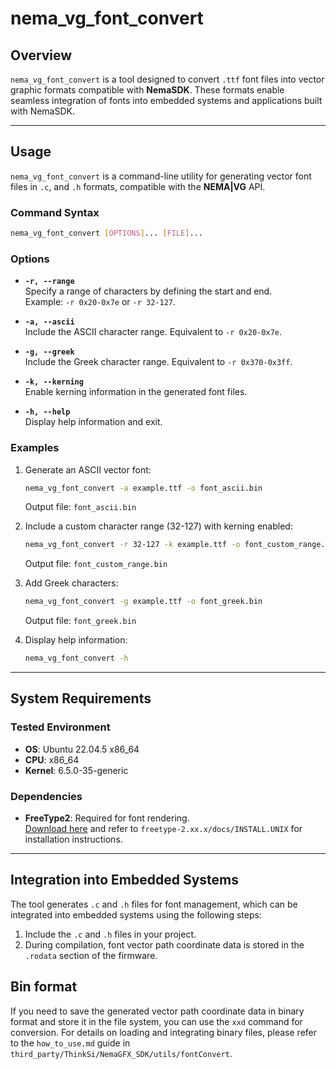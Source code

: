 
# nema_vg_font_convert

## Overview

`nema_vg_font_convert` is a tool designed to convert `.ttf` font files into vector graphic formats compatible with **NemaSDK**. These formats enable seamless integration of fonts into embedded systems and applications built with NemaSDK.

---

## Usage

`nema_vg_font_convert` is a command-line utility for generating vector font files in `.c`, and `.h` formats, compatible with the **NEMA|VG** API.

### Command Syntax
```bash
nema_vg_font_convert [OPTIONS]... [FILE]...
```

### Options
- **`-r, --range`**  
  Specify a range of characters by defining the start and end.  
  Example: `-r 0x20-0x7e` or `-r 32-127`.

- **`-a, --ascii`**  
  Include the ASCII character range. Equivalent to `-r 0x20-0x7e`.

- **`-g, --greek`**  
  Include the Greek character range. Equivalent to `-r 0x370-0x3ff`.

- **`-k, --kerning`**  
  Enable kerning information in the generated font files.

- **`-h, --help`**  
  Display help information and exit.

### Examples
1. Generate an ASCII vector font:
   ```bash
   nema_vg_font_convert -a example.ttf -o font_ascii.bin
   ```
   Output file: `font_ascii.bin`

2. Include a custom character range (32-127) with kerning enabled:
   ```bash
   nema_vg_font_convert -r 32-127 -k example.ttf -o font_custom_range.bin
   ```
   Output file: `font_custom_range.bin`

3. Add Greek characters:
   ```bash
   nema_vg_font_convert -g example.ttf -o font_greek.bin
   ```
   Output file: `font_greek.bin`

4. Display help information:
   ```bash
   nema_vg_font_convert -h
   ```

---

## System Requirements

### Tested Environment
- **OS**: Ubuntu 22.04.5 x86_64  
- **CPU**: x86_64  
- **Kernel**: 6.5.0-35-generic  

### Dependencies
- **FreeType2**: Required for font rendering.  
  [Download here](https://sourceforge.net/projects/freetype/files/) and refer to `freetype-2.xx.x/docs/INSTALL.UNIX` for installation instructions.

---

## Integration into Embedded Systems

The tool generates `.c` and `.h` files for font management, which can be integrated into embedded systems using the following steps:

1. Include the `.c` and `.h` files in your project.
2. During compilation, font vector path coordinate data is stored in the `.rodata` section of the firmware.

## Bin format
If you need to save the generated vector path coordinate data in binary format and store it in the file system, you can use the `xxd` command for conversion. For details on loading and integrating binary files, please refer to the `how_to_use.md` guide in `third_party/ThinkSi/NemaGFX_SDK/utils/fontConvert`.
